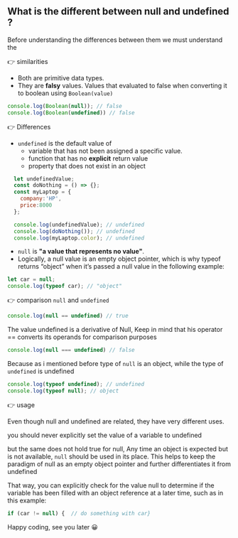 ```toc
```
## What is the different between null and undefined ?

Before understanding the differences between them we must understand the 

👉 similarities 

- Both are primitive data types.
- They are **falsy** values. Values that evaluated to false when converting it to boolean using `Boolean(value)`

```js 
console.log(Boolean(null)); // false
console.log(Boolean(undefined)) // false
```

👉 Differences 

-  `undefined` is the default value of 
	- variable that has not been assigned a specific value.
	- function that has no **explicit** return value 
	- property that does not exist in an object
```js
  let undefinedValue;
  const doNothing = () => {};
  const myLaptop = {
    company:'HP',
    price:8000
  };

  console.log(undefinedValue); // undefined
  console.log(doNothing()); // undefined
  console.log(myLaptop.color); // undefined
```

- `null` is **"a value that represents no value"**.
- Logically, a null value is an empty object pointer, which is why typeof returns “object” when it’s passed a null value in the following example:
```js
let car = null;
console.log(typeof car); // "object"
```


👉  comparison `null` and `undefined`

```js
console.log(null == undefined) // true
```

The value undefined is a derivative of Null, Keep in mind that his operator == converts its operands for comparison purposes 
 
```js
console.log(null === undefined) // false
```
 
Because  as i mentioned before type of  `null` is an object, while the type of `undefined` is undefined 

```js
console.log(typeof undefined); // undefined
console.log(typeof null); // object
```
👉 usage 

Even though null and undefined are related, they have very different uses.

you should never explicitly set the value of a variable to undefined

but the same does not hold true for null, Any time an object is expected but is not available, `null` should be used in its place. This helps to keep the paradigm of null as an empty object pointer and further differentiates it from undefined

That way, you can explicitly check for the value null to determine if the variable has been filled with an object reference at a later time, such as in this example: 
  
  ```js
if (car != null) {  // do something with car}
```

Happy coding, see you later 😀

